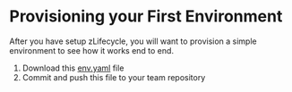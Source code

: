 # Provisioning your First Environment

After you have setup zLifecycle, you will want to provision a simple environment to see how it works end to end.

1. Download this [env.yaml](../examples/first-environment.yaml) file
2. Commit and push this file to your team repository